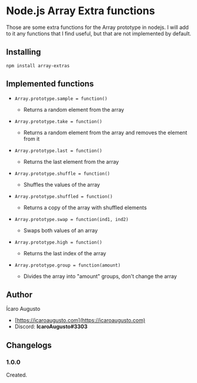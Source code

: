 # Node.js Array Extra functions

Those are some extra functions for the Array prototype in nodejs.
I will add to it any functions that I find useful, but that are not implemented by default.

## Installing

`npm install array-extras`

## Implemented functions

* `Array.prototype.sample = function()`
  * Returns a random element from the array

* `Array.prototype.take = function()`
  * Returns a random element from the array and removes the element from it

* `Array.prototype.last = function()`
  * Returns the last element from the array

* `Array.prototype.shuffle = function()`
  * Shuffles the values of the array

* `Array.prototype.shuffled = function()`
  * Returns a copy of the array with shuffled elements

* `Array.prototype.swap = function(ind1, ind2)`
  * Swaps both values of an array

* `Array.prototype.high = function()`
  * Returns the last index of the array

* `Array.prototype.group = function(amount)`
  * Divides the array into "amount" groups, don't change the array

## Author

Ícaro Augusto

* [https://icaroaugusto.com](https://icaroaugusto.com)
* Discord: **IcaroAugusto#3303**

## Changelogs

### 1.0.0

Created.